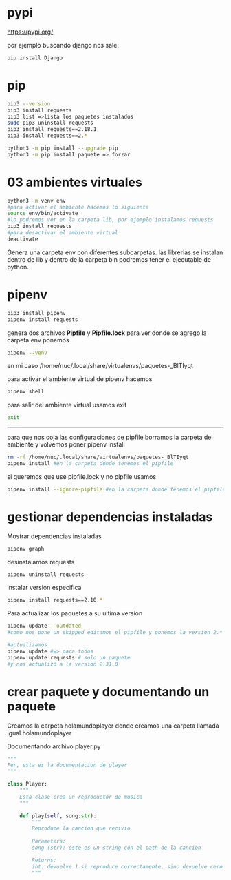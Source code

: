 
# pypi

https://pypi.org/

por ejemplo buscando django nos sale:

```bash
pip install Django
```

# pip

```bash
pip3 --version
pip3 install requests
pip3 list =>lista los paquetes instalados
sudo pip3 uninstall requests
pip3 install requests==2.18.1
pip3 install requests==2.*

python3 -m pip install --upgrade pip
python3 -m pip install paquete => forzar
```

# 03 ambientes virtuales

```bash
python3 -m venv env
#para activar el ambiente hacemos lo siguiente
source env/bin/activate
#lo podremos ver en la carpeta lib, por ejemplo instalamos requests
pip3 install requests
#para desactivar el ambiente virtual
deactivate
```
Genera una carpeta env con diferentes subcarpetas. las librerias se instalan dentro de lib y dentro de la carpeta bin podremos tener el ejecutable de python.

# pipenv

```bash
pip3 install pipenv
pipenv install requests
```
genera dos archivos **Pipfile** y **Pipfile.lock**
para ver donde se agrego la carpeta env ponemos
```bash 
pipenv --venv 
```
en mi caso /home/nuc/.local/share/virtualenvs/paquetes-_BlTIyqt

para activar el ambiente virtual de pipenv hacemos
```bash 
pipenv shell
```

para salir del ambiente virtual usamos exit
```bash 
exit
```
_______________________________
para que nos coja las configuraciones de pipfile borramos la carpeta del ambiente y volvemos poner pipenv install

```bash
rm -rf /home/nuc/.local/share/virtualenvs/paquetes-_BlTIyqt
pipenv install #en la carpeta donde tenemos el pipfile
```

si queremos que use pipfile.lock y no pipfile usamos
```bash
pipenv install --ignore-pipfile #en la carpeta donde tenemos el pipfile.lock
```

# gestionar dependencias instaladas

Mostrar dependencias instaladas

```bash
pipenv graph
```
desinstalamos requests
```bash
pipenv uninstall requests
```
instalar version especifica
```bash
pipenv install requests==2.10.*
```
Para actualizar los paquetes a su ultima version
```bash
pipenv update --outdated
#como nos pone un skipped editamos el pipfile y ponemos la version 2.* en vez de la 2.10.* y ya nos saldra como actualizable

#actualizamos
pipenv update #=> para todos
pipenv update requests # solo un paquete
#y nos actualizó a la version 2.31.0
```

# crear paquete y documentando un paquete

Creamos la carpeta holamundoplayer donde creamos una carpeta llamada igual holamundoplayer

Documentando archivo player.py

```python
"""
Fer, esta es la documentacion de player
"""

class Player:
    """
    Esta clase crea un reproductor de musica
    """

    def play(self, song:str):
        """
        Reproduce la cancion que recivio
        
        Parameters:
        song (str): este es un string con el path de la cancion

        Returns:
        int: devuelve 1 si reproduce correctamente, sino devuelve cero
        """
```